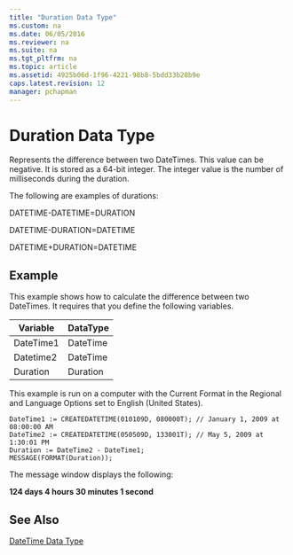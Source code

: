 ```yaml
---
title: "Duration Data Type"
ms.custom: na
ms.date: 06/05/2016
ms.reviewer: na
ms.suite: na
ms.tgt_pltfrm: na
ms.topic: article
ms.assetid: 4925b06d-1f96-4221-98b8-5bdd33b20b9e
caps.latest.revision: 12
manager: pchapman
---
```

# Duration Data Type
Represents the difference between two DateTimes. This value can be negative. It is stored as a 64\-bit integer. The integer value is the number of milliseconds during the duration.  
  
 The following are examples of durations:  
  
 DATETIME\-DATETIME\=DURATION  
  
 DATETIME\-DURATION\=DATETIME  
  
 DATETIME\+DURATION\=DATETIME  
  
## Example  
 This example shows how to calculate the difference between two DateTimes. It requires that you define the following variables.  
  
|Variable|DataType|  
|--------------|--------------|  
|DateTime1|DateTime|  
|Datetime2|DateTime|  
|Duration|Duration|  
  
 This example is run on a computer with the Current Format in the Regional and Language Options set to English \(United States\).  
  
```  
DateTime1 := CREATEDATETIME(010109D, 080000T); // January 1, 2009 at 08:00:00 AM  
DateTime2 := CREATEDATETIME(050509D, 133001T); // May 5, 2009 at 1:30:01 PM  
Duration := DateTime2 - DateTime1;  
MESSAGE(FORMAT(Duration));  
```  
  
 The message window displays the following:  
  
 **124 days 4 hours 30 minutes 1 second**  
  
## See Also  
 [DateTime Data Type](DateTime-Data-Type.md)